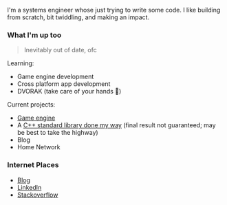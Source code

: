 I'm a systems engineer whose just trying to write some code. I like building from scratch, bit twiddling, and making an impact.

### What I'm up too

> Inevitably out of date, ofc

Learning:
- Game engine development
- Cross platform app development
- DVORAK (take care of your hands 🙏)

Current projects:
- [Game engine](https://github.com/sdsmith/rtek)
- A [C++ standard library done my way](https://github.com/sdsmith/sdslib-cpp) (final result not guaranteed; may be best to take the highway)
- Blog
- Home Network

### Internet Places
- [Blog](https://rocksthinkpoorly.com/)
- [LinkedIn](linkedin.com/in/stewartdrydensmith)
- [Stackoverflow](https://stackoverflow.com/users/3693388/stewart-smith)
